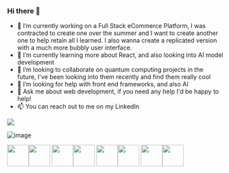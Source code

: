 ### Hi there 👋

<!--
**rodneyddd/rodneyddd** is a ✨ _special_ ✨ repository because its `README.md` (this file) appears on your GitHub profile.

Here are some ideas to get you started:

-->

- 🔭 I’m currently working on a Full Stack eCommerce Platform, I was contracted to create one over the summer and I want to create another one to help retain all I learned. I also wanna create a replicated version with a much more bubbly user interface.
- 🌱 I’m currently learning more about React, and also looking into AI model development
- 👯 I’m looking to collaborate on quantum computing projects in the future, I've been looking into them recently and find them really cool
- 🤔 I’m looking for help with front end frameworks, and also AI
- 💬 Ask me about web development, if you need any help I'd be happy to help!
- 📫 You can reach out to me on my LinkedIn
  
[![](https://img.shields.io/badge/linkedin-%230077B5.svg?style=for-the-badge&logo=linkedin)](https://www.linkedin.com/in/rodneydaniel/)


![image](https://github.com/rodneyddd/rodneyddd/assets/92963522/09c08e7b-40d1-4a3b-9a83-98ba7c238642)


<img height=50 src="https://cdn.jsdelivr.net/gh/devicons/devicon/icons/python/python-original.svg"/><img height=50 src="https://cdn.jsdelivr.net/gh/devicons/devicon/icons/java/java-original.svg"/>
<img height=50 src="https://cdn.jsdelivr.net/gh/devicons/devicon/icons/html5/html5-original.svg" /><img height=50 src="https://cdn.jsdelivr.net/gh/devicons/devicon/icons/css3/css3-original.svg" />
<img height=50 src="https://cdn.jsdelivr.net/gh/devicons/devicon/icons/react/react-original.svg" /><img height=50 src="https://cdn.jsdelivr.net/gh/devicons/devicon/icons/git/git-plain.svg"/>
<img height=50 src="https://cdn.jsdelivr.net/gh/devicons/devicon/icons/github/github-original.svg"/><img height=50 src="https://cdn.jsdelivr.net/gh/devicons/devicon/icons/canva/canva-original.svg"/>


